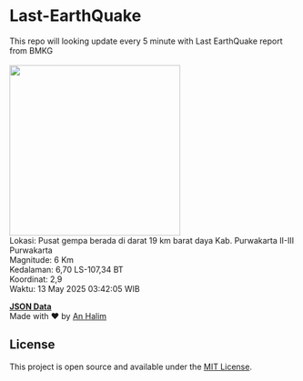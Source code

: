 # Last-EarthQuake
This repo will looking update every 5 minute with Last EarthQuake report from BMKG
<br>
<br>
<img src="undefined" width="300"/>
<br>
Lokasi: Pusat gempa berada di darat 19 km barat daya Kab. Purwakarta  II-III Purwakarta <br>
Magnitude: 6 Km <br>
Kedalaman: 6,70 LS-107,34 BT <br>
Koordinat: 2,9 <br>
Waktu: 13 May 2025 03:42:05 WIB <br>

<a href="./data/data.json">**JSON Data**</a>
<br>
Made with ❤️ by <a href="https://github.com/an-halim">An Halim</a>
## License

This project is open source and available under the [MIT License](LICENSE).

